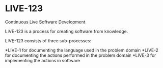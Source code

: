 LIVE-123
========

Continuous Live Software Development

LIVE-123 is a process for creating software from knowledge. 

LIVE-123 consists of three sub-processes:

*LIVE-1 for documenting the language used in the problem domain
*LIVE-2 for documenting the actions performed in the problem domain
*LIVE-3 for implementing the actions in software

 
